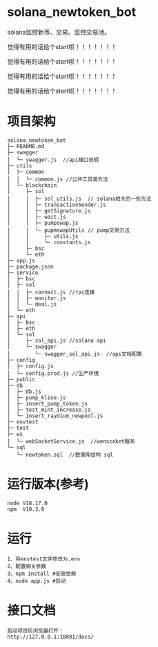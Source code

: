 # solana_newtoken_bot
 solana监控新币、交易、监控交易池。
 
 觉得有用的话给个start呗！！！！！！！
 
 觉得有用的话给个start呗！！！！！！！
 
 觉得有用的话给个start呗！！！！！！！
 
 觉得有用的话给个start呗！！！！！！！
# 项目架构
```
solana_newtoken_bot
├─ README.md
├─ swagger
│  └─ swagger.js  //api接口说明
├─ utils
│  ├─ common
│  │  └─ common.js //公共工具类方法
│  └─ blackchain
│     ├─ sol
│     │  ├─ sol_utils.js  // solana相关的一些方法
│     │  ├─ transactionSender.js
│     │  ├─ getSignature.js
│     │  ├─ wait.js
│     │  ├─ pumpswap.js
│     │  └─ pupmswapUtils // pump交易方法
│     │     ├─ utils.js
│     │     └─ constants.js
│     ├─ bsc
│     └─ eth
├─ app.js
├─ package.json
├─ service
│  ├─ bsc
│  ├─ sol
│  │  ├─ connect.js //rpc连接
│  │  ├─ monitor.js
│  │  └─ deal.js
│  └─ eth
├─ api
│  ├─ bsc
│  ├─ eth
│  └─ sol
│     ├─ sol_api.js //solana api
│     └─ swagger
│        └─ swagger_sol_api.js  //api文档配置
├─ config
│  ├─ config.js
│  └─ config.prod.js //生产环境
├─ public
├─ db
│  ├─ db.js
│  ├─ pump_kline.js
│  ├─ insert_pump_token.js
│  ├─ test_mint_increase.js
│  └─ insert_raydium_newpool.js
├─ envtest
├─ test
├─ ws
│  └─ webSocketService.js  //wenscoket服务
└─ sql
   └─ newtoken.sql  //数据库结构 sql

```

# 运行版本(参考)
```
node V18.17.0
npm  V10.3.0
```
# 运行
```
1、将envtest文件修改为.env
2、配置相关参数
3、npm install #安装依赖
4、node app.js #启动
```

# 接口文档
```
启动项目后浏览器打开：
http://127.0.0.1:18001/docs/
```
